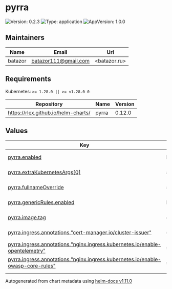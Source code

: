 # pyrra

![Version: 0.2.3](https://img.shields.io/badge/Version-0.2.3-informational?style=flat-square) ![Type: application](https://img.shields.io/badge/Type-application-informational?style=flat-square) ![AppVersion: 1.0.0](https://img.shields.io/badge/AppVersion-1.0.0-informational?style=flat-square)

## Maintainers

| Name | Email | Url |
| ---- | ------ | --- |
| batazor | <batazor111@gmail.com> | <batazor.ru> |

## Requirements

Kubernetes: `>= 1.28.0 || >= v1.28.0-0`

| Repository | Name | Version |
|------------|------|---------|
| https://rlex.github.io/helm-charts/ | pyrra | 0.12.0 |

## Values

<table height="400px" >
	<thead>
		<th>Key</th>
		<th>Type</th>
		<th>Default</th>
		<th>Description</th>
	</thead>
	<tbody>
		<tr>
			<td id="pyrra--enabled"><a href="./values.yaml#L6">pyrra.enabled</a></td>
			<td>
bool
</td>
			<td>
				<div style="max-width: 300px;">
<pre lang="json">
true
</pre>
</div>
			</td>
			<td></td>
		</tr>
		<tr>
			<td id="pyrra--extraKubernetesArgs[0]"><a href="./values.yaml#L17">pyrra.extraKubernetesArgs[0]</a></td>
			<td>
string
</td>
			<td>
				<div style="max-width: 300px;">
<pre lang="json">
"--config-map-mode=true"
</pre>
</div>
			</td>
			<td></td>
		</tr>
		<tr>
			<td id="pyrra--fullnameOverride"><a href="./values.yaml#L8">pyrra.fullnameOverride</a></td>
			<td>
string
</td>
			<td>
				<div style="max-width: 300px;">
<pre lang="json">
"pyrra"
</pre>
</div>
			</td>
			<td></td>
		</tr>
		<tr>
			<td id="pyrra--genericRules--enabled"><a href="./values.yaml#L53">pyrra.genericRules.enabled</a></td>
			<td>
bool
</td>
			<td>
				<div style="max-width: 300px;">
<pre lang="json">
true
</pre>
</div>
			</td>
			<td></td>
		</tr>
		<tr>
			<td id="pyrra--image--tag"><a href="./values.yaml#L11">pyrra.image.tag</a></td>
			<td>
string
</td>
			<td>
				<div style="max-width: 300px;">
<pre lang="json">
"v0.7.2"
</pre>
</div>
			</td>
			<td></td>
		</tr>
		<tr>
			<td id="pyrra--ingress--annotations--"cert-manager--io/cluster-issuer""><a href="./values.yaml#L23">pyrra.ingress.annotations."cert-manager.io/cluster-issuer"</a></td>
			<td>
string
</td>
			<td>
				<div style="max-width: 300px;">
<pre lang="json">
"cert-manager-production"
</pre>
</div>
			</td>
			<td></td>
		</tr>
		<tr>
			<td id="pyrra--ingress--annotations--"nginx--ingress--kubernetes--io/enable-opentelemetry""><a href="./values.yaml#L25">pyrra.ingress.annotations."nginx.ingress.kubernetes.io/enable-opentelemetry"</a></td>
			<td>
string
</td>
			<td>
				<div style="max-width: 300px;">
<pre lang="json">
"true"
</pre>
</div>
			</td>
			<td></td>
		</tr>
		<tr>
			<td id="pyrra--ingress--annotations--"nginx--ingress--kubernetes--io/enable-owasp-core-rules""><a href="./values.yaml#L24">pyrra.ingress.annotations."nginx.ingress.kubernetes.io/enable-owasp-core-rules"</a></td>
			<td>
string
</td>
			<td>
				<div style="max-width: 300px;">
<pre lang="json">
"true"
</pre>
</div>
			</td>
			<td></td>
		</tr>
		<tr>
			<td id="pyrra--ingress--className"><a href="./values.yaml#L21">pyrra.ingress.className</a></td>
			<td>
string
</td>
			<td>
				<div style="max-width: 300px;">
<pre lang="json">
"nginx"
</pre>
</div>
			</td>
			<td></td>
		</tr>
		<tr>
			<td id="pyrra--ingress--enabled"><a href="./values.yaml#L20">pyrra.ingress.enabled</a></td>
			<td>
bool
</td>
			<td>
				<div style="max-width: 300px;">
<pre lang="json">
true
</pre>
</div>
			</td>
			<td></td>
		</tr>
		<tr>
			<td id="pyrra--ingress--hosts[0]--host"><a href="./values.yaml#L27">pyrra.ingress.hosts[0].host</a></td>
			<td>
string
</td>
			<td>
				<div style="max-width: 300px;">
<pre lang="json">
"status.shortlink.best"
</pre>
</div>
			</td>
			<td></td>
		</tr>
		<tr>
			<td id="pyrra--ingress--hosts[0]--paths[0]--path"><a href="./values.yaml#L29">pyrra.ingress.hosts[0].paths[0].path</a></td>
			<td>
string
</td>
			<td>
				<div style="max-width: 300px;">
<pre lang="json">
"/"
</pre>
</div>
			</td>
			<td></td>
		</tr>
		<tr>
			<td id="pyrra--ingress--hosts[0]--paths[0]--pathType"><a href="./values.yaml#L30">pyrra.ingress.hosts[0].paths[0].pathType</a></td>
			<td>
string
</td>
			<td>
				<div style="max-width: 300px;">
<pre lang="json">
"Prefix"
</pre>
</div>
			</td>
			<td></td>
		</tr>
		<tr>
			<td id="pyrra--ingress--tls[0]--hosts[0]"><a href="./values.yaml#L34">pyrra.ingress.tls[0].hosts[0]</a></td>
			<td>
string
</td>
			<td>
				<div style="max-width: 300px;">
<pre lang="json">
"status.shortlink.best"
</pre>
</div>
			</td>
			<td></td>
		</tr>
		<tr>
			<td id="pyrra--ingress--tls[0]--secretName"><a href="./values.yaml#L32">pyrra.ingress.tls[0].secretName</a></td>
			<td>
string
</td>
			<td>
				<div style="max-width: 300px;">
<pre lang="json">
"status-page-ingress-tls"
</pre>
</div>
			</td>
			<td></td>
		</tr>
		<tr>
			<td id="pyrra--prometheusExternalUrl"><a href="./values.yaml#L14">pyrra.prometheusExternalUrl</a></td>
			<td>
string
</td>
			<td>
				<div style="max-width: 300px;">
<pre lang="json">
"https://shortlink.best/prometheus"
</pre>
</div>
			</td>
			<td></td>
		</tr>
		<tr>
			<td id="pyrra--prometheusUrl"><a href="./values.yaml#L13">pyrra.prometheusUrl</a></td>
			<td>
string
</td>
			<td>
				<div style="max-width: 300px;">
<pre lang="json">
"http://prometheus-prometheus.prometheus-operator:9090"
</pre>
</div>
			</td>
			<td></td>
		</tr>
		<tr>
			<td id="pyrra--resources--limits--cpu"><a href="./values.yaml#L38">pyrra.resources.limits.cpu</a></td>
			<td>
string
</td>
			<td>
				<div style="max-width: 300px;">
<pre lang="json">
"100m"
</pre>
</div>
			</td>
			<td></td>
		</tr>
		<tr>
			<td id="pyrra--resources--limits--memory"><a href="./values.yaml#L39">pyrra.resources.limits.memory</a></td>
			<td>
string
</td>
			<td>
				<div style="max-width: 300px;">
<pre lang="json">
"256Mi"
</pre>
</div>
			</td>
			<td></td>
		</tr>
		<tr>
			<td id="pyrra--resources--requests--cpu"><a href="./values.yaml#L41">pyrra.resources.requests.cpu</a></td>
			<td>
string
</td>
			<td>
				<div style="max-width: 300px;">
<pre lang="json">
"50m"
</pre>
</div>
			</td>
			<td></td>
		</tr>
		<tr>
			<td id="pyrra--resources--requests--memory"><a href="./values.yaml#L42">pyrra.resources.requests.memory</a></td>
			<td>
string
</td>
			<td>
				<div style="max-width: 300px;">
<pre lang="json">
"64Mi"
</pre>
</div>
			</td>
			<td></td>
		</tr>
		<tr>
			<td id="pyrra--serviceMonitor--enabled"><a href="./values.yaml#L45">pyrra.serviceMonitor.enabled</a></td>
			<td>
bool
</td>
			<td>
				<div style="max-width: 300px;">
<pre lang="json">
true
</pre>
</div>
			</td>
			<td></td>
		</tr>
		<tr>
			<td id="pyrra--serviceMonitor--jobLabel"><a href="./values.yaml#L47">pyrra.serviceMonitor.jobLabel</a></td>
			<td>
string
</td>
			<td>
				<div style="max-width: 300px;">
<pre lang="json">
"pyrra"
</pre>
</div>
			</td>
			<td></td>
		</tr>
		<tr>
			<td id="pyrra--serviceMonitor--labels--release"><a href="./values.yaml#L50">pyrra.serviceMonitor.labels.release</a></td>
			<td>
string
</td>
			<td>
				<div style="max-width: 300px;">
<pre lang="json">
"prometheus-operator"
</pre>
</div>
			</td>
			<td></td>
		</tr>
	</tbody>
</table>

----------------------------------------------
Autogenerated from chart metadata using [helm-docs v1.11.0](https://github.com/norwoodj/helm-docs/releases/v1.11.0)
